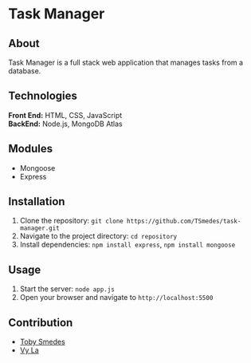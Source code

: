 # Task Manager

## About
Task Manager is a full stack web application that manages tasks from a database.

## Technologies
**Front End:** HTML, CSS, JavaScript\
**BackEnd:** Node.js, MongoDB Atlas

## Modules
- Mongoose
- Express

## Installation
1. Clone the repository: `git clone https://github.com/TSmedes/task-manager.git`
2. Navigate to the project directory: `cd repository`
3. Install dependencies: `npm install express`, `npm install mongoose`

## Usage
1. Start the server: `node app.js`
2. Open your browser and navigate to `http://localhost:5500`

## Contribution
- [Toby Smedes](https://github.com/TSmedes)
- [Vy La](https://github.com/lavy-spu)